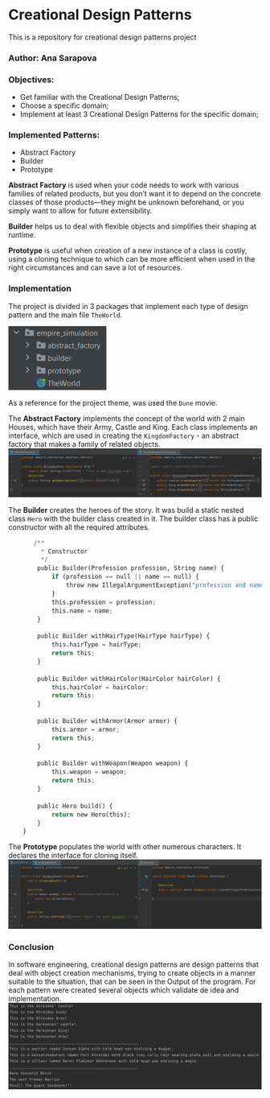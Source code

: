 # Creational Design Patterns
This is a repository for creational design patterns project
### Author: Ana Sarapova

### Objectives:
* Get familiar with the Creational Design Patterns;
* Choose a specific domain;
* Implement at least 3 Creational Design Patterns for the specific domain;

### Implemented Patterns:
* Abstract Factory
* Builder
* Prototype

**Abstract Factory** is used when your code needs to work with various families of related products, but you don’t want it to depend on the concrete classes of those products—they might be unknown beforehand, or you simply want to allow for future extensibility.

**Builder** helps us to deal with flexible objects and simplifies their shaping at runtime.

**Prototype** is useful when creation of a new instance of a class is costly, using a cloning technique to which can be more efficient when used in the right circumstances and can save a lot of resources.

### Implementation
 The project is divided in 3 packages that implement each type of design pattern and the main file `TheWorld`.

![img_1.png](../img_1.png)
 
As a reference for the project theme, was used the `Dune` movie.

The **Abstract Factory** implements the concept of the world with 2 main Houses, which have their Army, Castle and King. Each class implements an interface, which are used in creating the `KingdomFactory` - an abstract factory that makes a family of related objects.
![img.png](../img.png)

The **Builder** creates the heroes of the story. It was build a static nested class `Hero` with the builder class created in it. The builder class has a public constructor with all the required attributes.
```python
       /**
         * Constructor
         */
        public Builder(Profession profession, String name) {
            if (profession == null || name == null) {
                throw new IllegalArgumentException("profession and name can not be null");
            }
            this.profession = profession;
            this.name = name;
        }

        public Builder withHairType(HairType hairType) {
            this.hairType = hairType;
            return this;
        }

        public Builder withHairColor(HairColor hairColor) {
            this.hairColor = hairColor;
            return this;
        }

        public Builder withArmor(Armor armor) {
            this.armor = armor;
            return this;
        }

        public Builder withWeapon(Weapon weapon) {
            this.weapon = weapon;
            return this;
        }

        public Hero build() {
            return new Hero(this);
        }
    }
   ```

The **Prototype** populates the world with other numerous characters. It declares the interface for cloning itself.
![img_2.png](../img_2.png)

### Conclusion
In software engineering, creational design patterns are design patterns that deal with object creation mechanisms, trying to create objects in a manner suitable to the situation, that can be seen in the Output of the program. For each pattern were created several objects which validate de idea and implementation.
![img_3.png](../img_4.png)
